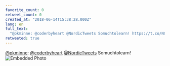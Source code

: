 ```yaml
---
favorite_count: 0
retweet_count: 0
created_at: "2018-06-14T15:38:28.000Z"
lang: en
full_text:
  "@pkminne: @coderbyheart @NordicTweets Somuchtolearn! https://t.co/NCtSD6fOxH"
retweeted: true
---
```


[@pkminne](https://twitter.com/pkminne):
[@coderbyheart](https://twitter.com/coderbyheart)
[@NordicTweets](https://twitter.com/NordicTweets) Somuchtolearn!
![Embedded Photo](https://twitter-media-coderbyheart.s3.eu-north-1.amazonaws.com/1007286155174346752-DfqPPfnXcAIsHd7.jpg)
